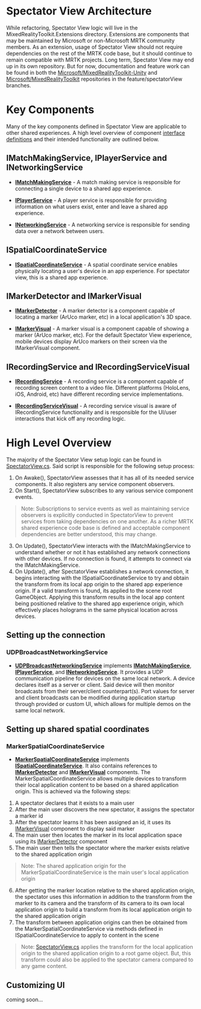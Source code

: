 # Spectator View Architecture
While refactoring, Spectator View logic will live in the MixedRealityToolkit.Extensions directory. Extensions are components that may be maintained by Microsoft or non-Microsoft MRTK community members. As an extension, usage of Spectator View should not require dependencies on the rest of the MRTK code base, but it should continue to remain compatible with MRTK projects. Long term, Spectator View may end up in its own repository. But for now, documentation and feature work can be found in both the [Microsoft/MixedRealityToolkit-Unity](https://github.com/Microsoft/MixedRealityToolkit-Unity/tree/feature/spectatorView/Assets/MixedRealityToolkit.Extensions/SpectatorView) and [Microsoft/MixedRealityToolkit](https://github.com/Microsoft/MixedRealityToolkit/tree/feature/spectatorView/SpectatorViewPlugin) repositories in the feature/spectatorView branches.

# Key Components
Many of the key components defined in Spectator View are applicable to other shared experiences. A high level overview of component [interface definitions](../Sharing/) and their intended functionality are outlined below.

## IMatchMakingService, IPlayerService and INetworkingService
* [**IMatchMakingService**](../Sharing/IMatchMakingService.cs) - A match making service is responsible for connecting a single device to a shared app experience.

* [**IPlayerService**](../Sharing/IPlayerService.cs)  - A player service is responsible for providing information on what users exist, enter and leave a shared app experience.

* [**INetworkingService**](../Sharing/INetworkingService.cs) - A networking service is responsible for sending data over a network between users.

## ISpatialCoordinateService
* [**ISpatialCoordinateService**](../Sharing/ISpatialCoordinateService.cs) - A spatial coordinate service enables physically locating a user's device in an app experience. For spectator view, this is a shared app experience. 

## IMarkerDetector and IMarkerVisual
* [**IMarkerDetector**](../MarkerDetection/IMarkerDetector.cs)  - A marker detector is a component capable of locating a marker (ArUco marker, etc) in a local application's 3D 
space.

* [**IMarkerVisual**](../MarkerDetection/IMarkerVisual.cs) - A marker visual is a component capable of showing a marker (ArUco marker, etc). For the default Spectator View experience, mobile devices display ArUco markers on their screen via the IMarkerVisual component.

## IRecordingService and IRecordingServiceVisual
* [**IRecordingService**](../ScreenRecording/IRecordingService.cs) - A recording service is a component capable of recording screen content to a video file. Different platforms (HoloLens, iOS, Android, etc) have different recording service implementations.

* [**IRecordingServiceVisual**](../ScreenRecording/IRecordingServiceVisual.cs) - A recording service visual is aware of IRecordingService functionality and is responsible for the UI/user interactions that kick off any recording logic. 

# High Level Overview
The majority of the Spectator View setup logic can be found in [SpectatorView.cs](https://github.com/Microsoft/MixedRealityToolkit-Unity/blob/feature/spectatorView/Assets/MixedRealityToolkit.Extensions/SpectatorView/Scripts/SpectatorView.cs). Said script is responsible for the following setup process:
1. On Awake(), SpectatorView assesses that it has all of its needed service components. It also registers any service component observers.
2. On Start(), SpectatorView subscribes to any various service component events.
>Note: Subscriptions to service events as well as maintaining service observers is explicitly conducted in SpectatorView to prevent services from taking dependencies on one another. As a richer MRTK shared experience code base is defined and acceptable component dependencies are better understood, this may change.
3. On Update(), SpectatorView interacts with the IMatchMakingService to understand whether or not it has established any network connections with other devices. If no connection is found, it attempts to connect via the IMatchMakingService.
4. On Update(), after SpectatorView establishes a network connection, it begins interacting with the ISpatialCoordinateService to try and obtain the transform from its local app origin to the shared app experience origin. If a valid transform is found, its applied to the scene root GameObject. Applying this transform results in the local app content being positioned relative to the shared app experience origin, which effectively places holograms in the same physical location across devices.

## Setting up the connection
### UDPBroadcastNetworkingService
* [**UDPBroadcastNetworkingService**](Scripts/Sharing/UDPBroadcastNetworkingService.cs) implements [**IMatchMakingService**](../Sharing/IMatchMakingService.cs), [**IPlayerService**](../Sharing/IPlayerService.cs), and [**INetworkingService**](../Sharing/INetworkingService.cs). It provides a UDP communication pipeline for devices on the same local network. A device declares itself as a server or client. Said device will then monitor broadcasts from their server/client counterpart(s). Port values for server and client broadcasts can be modified during application startup through provided or custom UI, which allows for multiple demos on the same local network.

## Setting up shared spatial coordinates
### MarkerSpatialCoordinateService
* [**MarkerSpatialCoordinateService**](Scripts/Sharing/MarkerSpatialCoordinateService.cs) implements [**ISpatialCoordinateService**](../Sharing/ISpatialCoordinateService.cs). It also contains references to [**IMarkerDetector**](../MarkerDetection/IMarkerDetector.cs) and [**IMarkerVisual**](../MarkerDetection/IMarkerVisual.cs) components. The MarkerSpatialCoordinateService allows multiple devices to transform their local application content to be based on a shared application origin. This is achieved via the following steps:

1. A spectator declares that it exists to a main user
2. After the main user discovers the new spectator, it assigns the spectator a marker id
3. After the spectator learns it has been assigned an id, it uses its [IMarkerVisual](../MarkerDetection/IMarkerVisual.cs) component to display said marker
4. The main user then locates the marker in its local application space using its [IMarkerDetector](../MarkerDetection/IMarkerDetector.cs) component
5. The main user then tells the spectator where the marker exists relative to the shared application origin
>Note: The shared application origin for the MarkerSpatialCoordinateService is the main user's local application origin
6. After getting the marker location relative to the shared application origin, the spectator uses this information in addition to the transform from the marker to its camera and the transform of its camera to its own local application origin to build a transform from its local application origin to the shared application origin
7. The transform between application origins can then be obtained from the MarkerSpatialCoordinateService via methods defined in ISpatialCoordinateService to apply to content in the scene
>Note: [SpectatorView.cs](Scripts/SpectatorView.cs) applies the transform for the local application origin to the shared application origin to a root game object. But, this transform could also be applied to the spectator camera compared to any game content.

## Customizing UI
coming soon...
